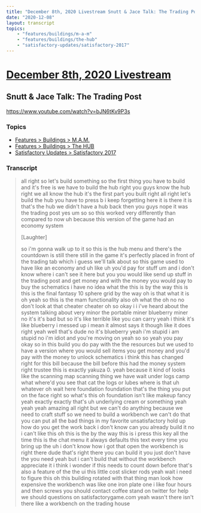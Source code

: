 ```yaml
---
title: "December 8th, 2020 Livestream Snutt & Jace Talk: The Trading Post"
date: "2020-12-08"
layout: transcript
topics:
    - "features/buildings/m-a-m"
    - "features/buildings/the-hub"
    - "satisfactory-updates/satisfactory-2017"
---
```

# [December 8th, 2020 Livestream](../2020-12-08.md)
## Snutt & Jace Talk: The Trading Post
https://www.youtube.com/watch?v=bJN6tKv9P3s

### Topics
* [Features > Buildings > M.A.M.](../topics/features/buildings/m-a-m.md)
* [Features > Buildings > The HUB](../topics/features/buildings/the-hub.md)
* [Satisfactory Updates > Satisfactory 2017](../topics/satisfactory-updates/satisfactory-2017.md)

### Transcript

> all right so let's build something so the first thing you have to build and it's free is we have to build the hub right you guys know the hub right we all know the hub it's the first part you built right all right let's build the hub you have to press b i keep forgetting here it is there it is that's the hub we didn't have a hub back then you guys nope it was the trading post yes um so so this worked very differently than compared to now uh because this version of the game had an economy system
>
> [Laughter]
>
> so i'm gonna walk up to it so this is the hub menu and there's the countdown is still there still in the game it's perfectly placed in front of the trading tab which i guess we'll talk about so this game used to have like an economy and uh like uh you'd pay for stuff um and i don't know where i can't see it here but you you would like send up stuff in the trading post and get money and with the money you would pay to buy the schematics i have no idea what the this is by the way this is this is the final fantasy 10 sphere grid by the way oh is that what it is oh yeah so this is the mam functionality also oh what the oh no no don't look at that cheater cheater oh so okay i i i've heard about the system talking about very minor the portable miner blueberry miner no it's it's bad but so it's like terrible like you can carry yeah i think it's like blueberry i messed up i mean it almost says it though like it does right yeah well that's dude no it's blueberry yeah i'm stupid i am stupid no i'm idiot and you're moving on yeah so so yeah you pay okay so in this build you do pay with the the resources but we used to have a version where you would sell items you get money and you'd pay with the money to unlock schematics i think this has changed right for this bill because the bill before this had the money system right trustee this is exactly yakuza 0. yeah because it kind of looks like the scanning map scanning thing we have wait under logs camp what where'd you see that cat the logs or lubes where is that uh whatever oh wait here foundation foundation that's the thing you put on the face right so what's this oh foundation isn't like makeup fancy yeah exactly exactly that's uh underlying cream or something yeah yeah yeah amazing all right but we can't do anything because we need to craft stuff so we need to build a workbench we can't do that you can put all the bad things in my favorite unsatisfactory hold up how do you get the work back i don't know can you already build it no i can't like this oh this is the by the way this is i press this key all the time this is the chat menu it always defaults this text every time you bring up the uh i don't know how i got that open the workbench is right there dude that's right there you can build it you just don't have the you need yeah but i can't build that without the workbench appreciate it i think i wonder if this needs to count down before that's also a feature of the the ui this little cost slicker rods yeah wait i need to figure this oh this building rotated with that thing man look how expensive the workbench was like one iron plate one i like four hours and then screws you should contact coffee stand on twitter for help we should questions on satisfactorygame.com yeah wasn't there isn't there like a workbench on the trading house
